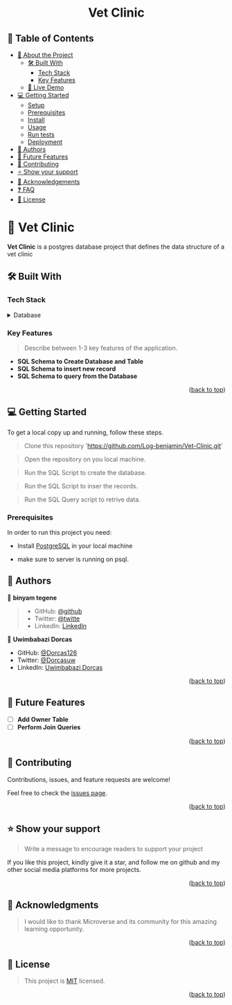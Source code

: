 <a name="readme-top"></a>

<diV align=center>
    <h1> Vet Clinic </h1>
</div>

<!-- TABLE OF CONTENTS -->

## 📗 Table of Contents

- [📖 About the Project](#about-project)
  - [🛠 Built With](#built-with)
    - [Tech Stack](#tech-stack)
    - [Key Features](#key-features)
  - [🚀 Live Demo](#live-demo)
- [💻 Getting Started](#getting-started)
  - [Setup](#setup)
  - [Prerequisites](#prerequisites)
  - [Install](#install)
  - [Usage](#usage)
  - [Run tests](#run-tests)
  - [Deployment](#triangular_flag_on_post-deployment)
- [👥 Authors](#authors)
- [🔭 Future Features](#future-features)
- [🤝 Contributing](#contributing)
- [⭐️ Show your support](#support)
- [🙏 Acknowledgements](#acknowledgements)
- [❓ FAQ](#faq)
- [📝 License](#license)

<!-- PROJECT DESCRIPTION -->

# 📖 Vet Clinic <a name="about-project"></a>


**Vet Clinic** is a postgres database project that defines the data structure of a vet clinic

## 🛠 Built With <a name="built-with"></a>

### Tech Stack <a name="tech-stack"></a>

<details>
<summary>Database</summary>
  <ul>
    <li><a href="https://www.postgresql.org/">PostgreSQL</a></li>
  </ul>
</details>

<!-- Features -->

### Key Features <a name="key-features"></a>

> Describe between 1-3 key features of the application.

- **SQL Schema to Create Database and Table**
- **SQL Schema to insert new record**
- **SQL Schema to query from the Database**

<p align="right">(<a href="#readme-top">back to top</a>)</p>

<!-- GETTING STARTED -->

## 💻 Getting Started <a name="getting-started"></a>


To get a local copy up and running, follow these steps.

> Clone this repository   'https://github.com/Log-benjamin/Vet-Clinic.git'

> Open the repository on you local machine.

> Run the SQL Script to create the database.

> Run the SQL Script to inser the records.

> Run the SQL Query script to retrive data. 

### Prerequisites

In order to run this project you need:

- Install <a href="https://www.postgresql.org/">PostgreSQL</a> in your local machine

- make sure to server is running on psql.


<!-- AUTHORS -->

## 👥 Authors <a name="authors"></a>

👤 **binyam tegene**

> - GitHub: [@github](https://github.com/Log-benjamin?tab=repositories)
> - Twitter: [@twitte](https://twitter.com/@binyam_tegene)
> - LinkedIn: [LinkedIn](https://www.linkedin.com/in/binyam-tegene-4b77ab265)

👤 **Uwimbabazi Dorcas**

- GitHub: [@Dorcas126](https://github.com/Dorcas126)
- Twitter: [@Dorcasuw](https://twitter.com/Dorcasuwi)
- LinkedIn: [Uwimbabazi Dorcas](https://www.linkedin.com/in/uwimbabazi-dorcas-956a5a226/)


<p align="right">(<a href="#readme-top">back to top</a>)</p>

<!-- FUTURE FEATURES -->

## 🔭 Future Features <a name="future-features"></a>

- [ ] **Add Owner Table**
- [ ] **Perform Join Queries**

<p align="right">(<a href="#readme-top">back to top</a>)</p>

<!-- CONTRIBUTING -->

## 🤝 Contributing <a name="contributing"></a>

Contributions, issues, and feature requests are welcome!

Feel free to check the [issues page](../../issues/).

<p align="right">(<a href="#readme-top">back to top</a>)</p>

<!-- SUPPORT -->

## ⭐️ Show your support <a name="support"></a>

> Write a message to encourage readers to support your project

If you like this project, kindly give it a star, and follow me on github and my other social media platforms for more projects.

<p align="right">(<a href="#readme-top">back to top</a>)</p>

<!-- ACKNOWLEDGEMENTS -->

## 🙏 Acknowledgments <a name="acknowledgements"></a>

> I would like to thank Microverse and its community for this amazing learning opportunity.

<p align="right">(<a href="#readme-top">back to top</a>)</p>


<!-- LICENSE -->

## 📝 License <a name="license"></a>


> This project is [MIT](./LICENSE) licensed.

<p align="right">(<a href="#readme-top">back to top</a>)</p>
